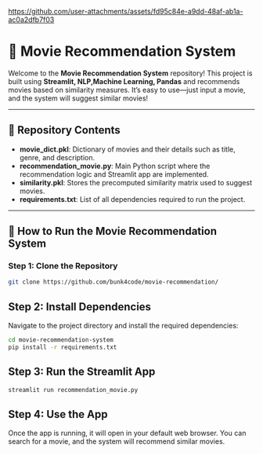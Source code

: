 

https://github.com/user-attachments/assets/fd95c84e-a9dd-48af-ab1a-ac0a2dfb7f03

# 🎥 Movie Recommendation System

Welcome to the **Movie Recommendation System** repository! This project is built using **Streamlit, NLP,Machine Learning, Pandas** and recommends movies based on similarity measures. It’s easy to use—just input a movie, and the system will suggest similar movies!

---

## 📂 **Repository Contents**

- **movie_dict.pkl**: Dictionary of movies and their details such as title, genre, and description.
- **recommendation_movie.py**: Main Python script where the recommendation logic and Streamlit app are implemented.
- **similarity.pkl**: Stores the precomputed similarity matrix used to suggest movies.
- **requirements.txt**: List of all dependencies required to run the project.

---

## 🚀 **How to Run the Movie Recommendation System**

### Step 1: Clone the Repository
```bash
git clone https://github.com/bunk4code/movie-recommendation/
```

## Step 2: Install Dependencies
Navigate to the project directory and install the required dependencies:

```bash
cd movie-recommendation-system
pip install -r requirements.txt
```

## Step 3: Run the Streamlit App
```bash
streamlit run recommendation_movie.py
```
## Step 4: Use the App
Once the app is running, it will open in your default web browser. You can search for a movie, and the system will recommend similar movies.











